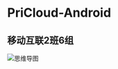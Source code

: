 # PriCloud-Android
移动互联2班6组
-----------------
![思维导图][1]


  [1]: https://pan.fuyu.site/stu/img/%E7%A7%81%E6%9C%89%E4%BA%91Android.png
